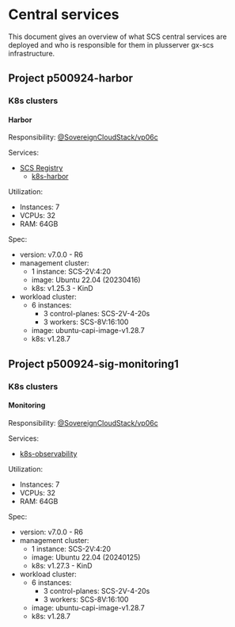 # Central services

This document gives an overview of what SCS central services are deployed and who is responsible for them in plusserver gx-scs infrastructure.

## Project p500924-harbor

### K8s clusters

#### Harbor

Responsibility: [@SovereignCloudStack/vp06c](https://github.com/orgs/SovereignCloudStack/teams/vp06c)

Services:

- [SCS Registry](https://registry.scs.community/)
  - [k8s-harbor](https://github.com/SovereignCloudStack/k8s-harbor/tree/main/envs/public)

Utilization:

- Instances: 7
- VCPUs: 32
- RAM: 64GB

Spec:

- version: v7.0.0 - R6
- management cluster:
  - 1 instance: SCS-2V:4:20
  - image: Ubuntu 22.04 (20230416)
  - k8s: v1.25.3 - KinD
- workload cluster:
  - 6 instances:
    - 3 control-planes: SCS-2V-4-20s
    - 3 workers: SCS-8V:16:100
  - image: ubuntu-capi-image-v1.28.7
  - k8s: v1.28.7

## Project p500924-sig-monitoring1

### K8s clusters

#### Monitoring

Responsibility: [@SovereignCloudStack/vp06c](https://github.com/orgs/SovereignCloudStack/teams/vp06c)

Services:

- [k8s-observability](https://github.com/SovereignCloudStack/k8s-observability)

Utilization:

- Instances: 7
- VCPUs: 32
- RAM: 64GB

Spec:

- version: v7.0.0 - R6
- management cluster:
  - 1 instance: SCS-2V:4:20
  - image: Ubuntu 22.04 (20240125)
  - k8s: v1.27.3 - KinD
- workload cluster:
  - 6 instances:
    - 3 control-planes: SCS-2V-4-20s
    - 3 workers: SCS-8V:16:100
  - image: ubuntu-capi-image-v1.28.7
  - k8s: v1.28.7
